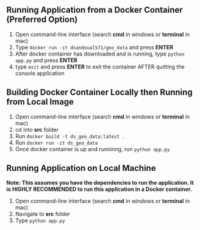 ## Running Application from a Docker Container (Preferred Option)
1. Open command-line interface (search **cmd** in windows or **terminal** in mac)
2. Type ```docker run -it dsandoval571/geo_data``` and press **ENTER**
3. After docker container has downloaded and is running, type ```python app.py``` and press **ENTER**
4. type ```exit``` and press **ENTER** to exit the container AFTER quitting the console application


## Building Docker Container Locally then Running from Local Image
1. Open command-line interface (search **cmd** in windows or **terminal** in mac)
2. cd into **src** folder
3. Run ```docker build -t ds_geo_data:latest .```
4. Run ```docker run -it ds_geo_data```
5. Once docker container is up and runninng, run ```python app.py```


## Running Application on Local Machine
**Note: This assumes you have the dependencies to run the application. It is HIGHLY RECOMMENDED to run this application in a Docker container.**
1. Open command-line interface (search **cmd** in windows or **terminal** in mac)
2. Navigate to **src** folder
2. Type ```python app.py```
